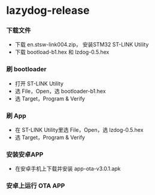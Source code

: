 # lazydog-release

### 下载文件
- 下载 en.stsw-link004.zip， 安装STM32 ST-LINK Utility
- 下载 bootload-b1.hex 和 lzdog-0.5.hex

### 刷 bootloader
- 打开 ST-LINK Utility
- 选 File，Open，选 bootloader-b1.hex
- 选 Target，Program & Verify

### 刷 App
- 在 ST-LINK Utility里选 File，Open，选 lzdog-0.5.hex
- 选 Target，Program & Verify

### 安装安卓APP
- 在安卓手机上下载并安装 app-ota-v3.0.1.apk

### 安卓上运行 OTA APP
